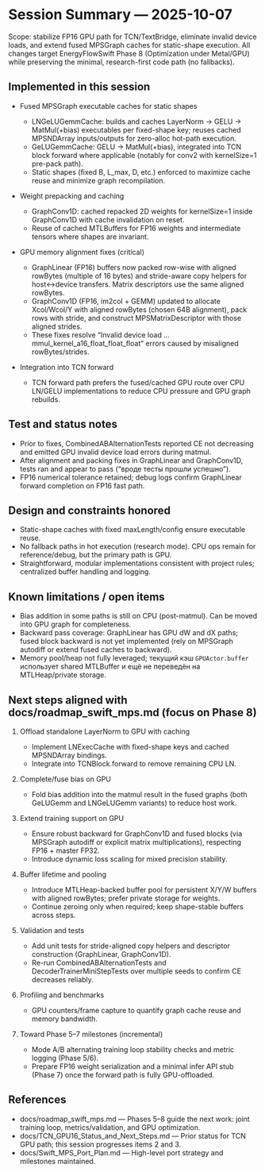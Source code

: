 # Session Summary — 2025-10-07

Scope: stabilize FP16 GPU path for TCN/TextBridge, eliminate invalid device loads, and extend fused MPSGraph caches for static-shape execution. All changes target EnergyFlowSwift Phase 8 (Optimization under Metal/GPU) while preserving the minimal, research-first code path (no fallbacks).

## Implemented in this session

- Fused MPSGraph executable caches for static shapes

  - LNGeLUGemmCache: builds and caches LayerNorm → GELU → MatMul(+bias) executables per fixed-shape key; reuses cached MPSNDArray inputs/outputs for zero-alloc hot-path execution.
  - GeLUGemmCache: GELU → MatMul(+bias), integrated into TCN block forward where applicable (notably for conv2 with kernelSize=1 pre-pack path).
  - Static shapes (fixed B, L_max, D, etc.) enforced to maximize cache reuse and minimize graph recompilation.

- Weight prepacking and caching

  - GraphConv1D: cached repacked 2D weights for kernelSize=1 inside GraphConv1D with cache invalidation on reset.
  - Reuse of cached MTLBuffers for FP16 weights and intermediate tensors where shapes are invariant.

- GPU memory alignment fixes (critical)

  - GraphLinear (FP16) buffers now packed row-wise with aligned rowBytes (multiple of 16 bytes) and stride-aware copy helpers for host↔device transfers. Matrix descriptors use the same aligned rowBytes.
  - GraphConv1D (FP16, im2col + GEMM) updated to allocate Xcol/Wcol/Y with aligned rowBytes (chosen 64B alignment), pack rows with stride, and construct MPSMatrixDescriptor with those aligned strides.
  - These fixes resolve “Invalid device load … mmul_kernel_a16_float_float_float” errors caused by misaligned rowBytes/strides.

- Integration into TCN forward
  - TCN forward path prefers the fused/cached GPU route over CPU LN/GELU implementations to reduce CPU pressure and GPU graph rebuilds.

## Test and status notes

- Prior to fixes, CombinedABAlternationTests reported CE not decreasing and emitted GPU invalid device load errors during matmul.
- After alignment and packing fixes in GraphLinear and GraphConv1D, tests ran and appear to pass (“вроде тесты прошли успешно”).
- FP16 numerical tolerance retained; debug logs confirm GraphLinear forward completion on FP16 fast path.

## Design and constraints honored

- Static-shape caches with fixed maxLength/config ensure executable reuse.
- No fallback paths in hot execution (research mode). CPU ops remain for reference/debug, but the primary path is GPU.
- Straightforward, modular implementations consistent with project rules; centralized buffer handling and logging.

## Known limitations / open items

- Bias addition in some paths is still on CPU (post-matmul). Can be moved into GPU graph for completeness.
- Backward pass coverage: GraphLinear has GPU dW and dX paths; fused block backward is not yet implemented (rely on MPSGraph autodiff or extend fused caches to backward).
- Memory pool/heap not fully leveraged; текущий кэш `GPUActor.buffer` использует shared MTLBuffer и ещё не переведён на MTLHeap/private storage.

## Next steps aligned with docs/roadmap_swift_mps.md (focus on Phase 8)

1. Offload standalone LayerNorm to GPU with caching

   - Implement LNExecCache with fixed-shape keys and cached MPSNDArray bindings.
   - Integrate into TCNBlock.forward to remove remaining CPU LN.

2. Complete/fuse bias on GPU

   - Fold bias addition into the matmul result in the fused graphs (both GeLUGemm and LNGeLUGemm variants) to reduce host work.

3. Extend training support on GPU

   - Ensure robust backward for GraphConv1D and fused blocks (via MPSGraph autodiff or explicit matrix multiplications), respecting FP16 + master FP32.
   - Introduce dynamic loss scaling for mixed precision stability.

4. Buffer lifetime and pooling

   - Introduce MTLHeap-backed buffer pool for persistent X/Y/W buffers with aligned rowBytes; prefer private storage for weights.
   - Continue zeroing only when required; keep shape-stable buffers across steps.

5. Validation and tests

   - Add unit tests for stride-aligned copy helpers and descriptor construction (GraphLinear, GraphConv1D).
   - Re-run CombinedABAlternationTests and DecoderTrainerMiniStepTests over multiple seeds to confirm CE decreases reliably.

6. Profiling and benchmarks

   - GPU counters/frame capture to quantify graph cache reuse and memory bandwidth.

7. Toward Phase 5–7 milestones (incremental)
   - Mode A/B alternating training loop stability checks and metric logging (Phase 5/6).
   - Prepare FP16 weight serialization and a minimal infer API stub (Phase 7) once the forward path is fully GPU-offloaded.

## References

- docs/roadmap_swift_mps.md — Phases 5–8 guide the next work: joint training loop, metrics/validation, and GPU optimization.
- docs/TCN_GPU16_Status_and_Next_Steps.md — Prior status for TCN GPU path; this session progresses items 2 and 3.
- docs/Swift_MPS_Port_Plan.md — High-level port strategy and milestones maintained.
